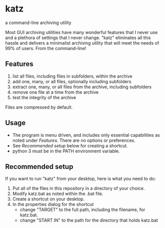 # katz
a command-line archiving utility

Most GUI archiving utilities have many wonderful features that I never use and a plethora of settings that I never change. "katz" eliminates all this hassle and delivers a minimalist archiving utility that will meet the needs of 99% of users. From the command-line!

## **Features**

1. list all files, including files in subfolders, within the archive
2. add one, many, or all files, optionally including subfolders
3. extract one, many, or all files from the archive, including subfolders
4. remove one file at a time from the archive
5. test the integrity of the archive

Files are compressed by default.

## **Usage**
- The program is menu driven, and includes only essential capabilities as noted under *Features*. There are no options or preferences.
- See *Recommended setup* below for creating a shortcut.
- python 3 must be in the PATH environment variable.

## **Recommended setup**
If you want to run "katz" from your desktop, here is what you need to do:
1. Put all of the files in this repository in a directory of your choice.
2. Modify katz.bat as noted within the .bat file.
3. Create a shortcut on your desktop.
4. In the properties dialog for the shortcut
   - change "TARGET" to the full path, including the filename, for katz.bat.
   - change "START IN" to the path for the directory that holds katz.bat